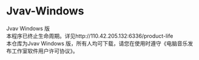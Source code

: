 # Jvav-Windows
Jvav Windows 版<br>
本程序已终止生命周期。详见http://110.42.205.132:6336/product-life<br>
本仓库为Jvav Windows 版，所有人均可下载，请您在使用时遵守《电脑音乐发布工作室软件用户许可协议》。<br>
